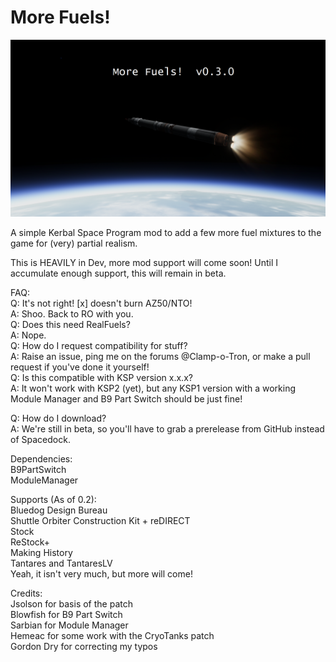 # More Fuels!
![banner](https://github.com/Clamp-o-Tron/KSP-More-Fuels/blob/DEV/GameData/MoreFuels!/banner.png?raw=true)


A simple Kerbal Space Program mod to add a few more fuel mixtures to the game for (very) partial realism.

This is HEAVILY in Dev, more mod support will come soon! Until I accumulate enough support, this will remain in beta.

FAQ:\
Q: It's not right! [x] doesn't burn AZ50/NTO!\
A: Shoo. Back to RO with you.\
Q: Does this need RealFuels?\
A: Nope.\
Q: How do I request compatibility for stuff?\
A: Raise an issue, ping me on the forums @Clamp-o-Tron, or make a pull request if you've done it yourself!\
Q: Is this compatible with KSP version x.x.x?\
A: It won't work with KSP2 (yet), but any KSP1 version with a working Module Manager and B9 Part Switch should be just fine!

Q: How do I download?\
A: We're still in beta, so you'll have to grab a prerelease from GitHub instead of Spacedock.

Dependencies:\
B9PartSwitch\
ModuleManager

Supports (As of 0.2):\
Bluedog Design Bureau\
Shuttle Orbiter Construction Kit + reDIRECT\
Stock\
ReStock+\
Making History\
Tantares and TantaresLV\
Yeah, it isn't very much, but more will come!

Credits:\
Jsolson for basis of the patch\
Blowfish for B9 Part Switch\
Sarbian for Module Manager\
Hemeac for some work with the CryoTanks patch\
Gordon Dry for correcting my typos
